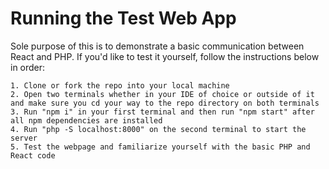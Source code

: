 # Running the Test Web App

<!-- This project was bootstrapped with [Create React App](https://github.com/facebook/create-react-app). -->
Sole purpose of this is to demonstrate a basic communication between React and PHP. If you'd like to test it yourself, follow
the instructions below in order:

```
1. Clone or fork the repo into your local machine
2. Open two terminals whether in your IDE of choice or outside of it and make sure you cd your way to the repo directory on both terminals
3. Run "npm i" in your first terminal and then run "npm start" after all npm dependencies are installed 
4. Run "php -S localhost:8000" on the second terminal to start the server
5. Test the webpage and familiarize yourself with the basic PHP and React code 
```
